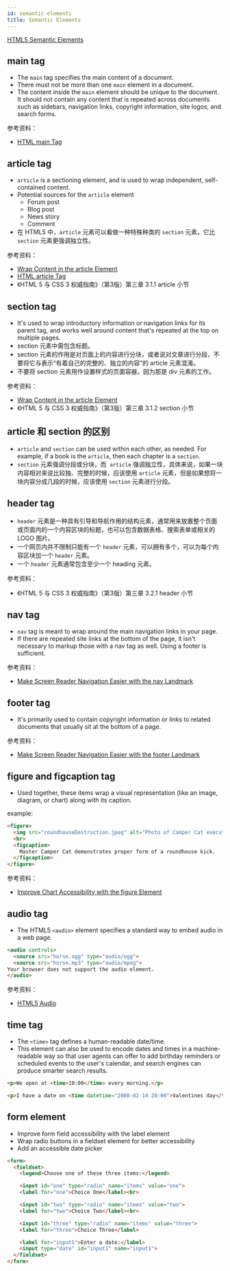 ```yaml
---
id: semantic-elements
title: Semantic Elements
---
```


[HTML5 Semantic Elements](https://www.w3schools.com/html/html5_semantic_elements.asp)

## main tag

* The `main` tag specifies the main content of a document.
* There must not be more than one `main` element in a document.
* The content inside the `main`  element should be unique to the document. It should not contain any content that is repeated across documents such as sidebars, navigation links, copyright information, site logos, and search forms.

参考资料：

* [HTML main Tag](https://www.w3schools.com/tags/tag_main.asp)

## article tag

* `article` is a sectioning element, and is used to wrap independent, self-contained content.
* Potential sources for the `article` element
    * Forum post
    * Blog post
    * News story
    * Comment
* 在 HTML5 中，`article` 元素可以看做一种特殊种类的 `section` 元素，它比 `section` 元素更强调独立性。

参考资料：

* [Wrap Content in the article Element](https://learn.freecodecamp.org/responsive-web-design/applied-accessibility/wrap-content-in-the-article-element/)
* [HTML article Tag](https://www.w3schools.com/tags/tag_article.asp)
* 《HTML 5 与 CSS 3 权威指南》（第3版）第三章 3.1.1 article 小节

## section tag

* It's used to wrap introductory information or navigation links for its parent tag, and works well around content that's repeated at the top on multiple pages.
* section 元素中需包含标题。
* section 元素的作用是对页面上的内容进行分块，或者说对文章进行分段，不要将它与表示“有着自己的完整的、独立的内容”的 article 元素混淆。
* 不要将 section 元素用作设置样式的页面容器，因为那是 div 元素的工作。

参考资料：

* [Wrap Content in the article Element](https://learn.freecodecamp.org/responsive-web-design/applied-accessibility/wrap-content-in-the-article-element/)
* 《HTML 5 与 CSS 3 权威指南》（第3版）第三章 3.1.2 section 小节

## article 和 section 的区别

* `article` and `section` can be used within each other, as needed. For example, if a book is the `article`, then each chapter is a `section`.
* `section` 元素强调分段或分块，而  `article` 强调独立性，具体来说，如果一块内容相对来说比较独、完整的时候，应该使用 `article` 元素，但是如果想将一块内容分成几段的时候，应该使用 `section` 元素进行分段。

## header tag

- `header` 元素是一种具有引导和导航作用的结构元素，通常用来放置整个页面或页面内的一个内容区块的标题，也可以包含数据表格、搜索表单或相关的 LOGO 图片。
- 一个网页内并不限制只能有一个 `header` 元素，可以拥有多个，可以为每个内容区块加一个 `header` 元素。
- 一个 `header` 元素通常包含至少一个 heading 元素。

参考资料：

- 《HTML 5 与 CSS 3 权威指南》（第3版）第三章 3.2.1 header 小节

## nav tag

- `nav` tag is meant to wrap around the main navigation links in your page.
- If there are repeated site links at the bottom of the page, it isn't necessary to markup those with a nav tag as well. Using a footer is sufficient.

参考资料：

- [Make Screen Reader Navigation Easier with the nav Landmark](https://learn.freecodecamp.org/responsive-web-design/applied-accessibility/make-screen-reader-navigation-easier-with-the-nav-landmark)

## footer tag

- It's primarily used to contain copyright information or links to related documents that usually sit at the bottom of a page.

参考资料：

- [Make Screen Reader Navigation Easier with the footer Landmark](https://learn.freecodecamp.org/responsive-web-design/applied-accessibility/make-screen-reader-navigation-easier-with-the-footer-landmark)

## figure and figcaption tag

- Used together, these items wrap a visual representation (like an image, diagram, or chart) along with its caption.

example:

```html
<figure>
  <img src="roundhouseDestruction.jpeg" alt="Photo of Camper Cat executing a roundhouse kick">
  <br>
  <figcaption>
    Master Camper Cat demonstrates proper form of a roundhouse kick.
  </figcaption>
</figure>
```

参考资料：

- [Improve Chart Accessibility with the figure Element](https://learn.freecodecamp.org/responsive-web-design/applied-accessibility/improve-chart-accessibility-with-the-figure-element/)

## audio tag

- The HTML5 `<audio>` element specifies a standard way to embed audio in a web page.

```html
<audio controls>
  <source src="horse.ogg" type="audio/ogg">
  <source src="horse.mp3" type="audio/mpeg">
Your browser does not support the audio element.
</audio>
```

参考资料：

- [HTML5 Audio](https://www.w3schools.com/html/html5_audio.asp)

## time tag

- The `<time>` tag defines a human-readable date/time.
- This element can also be used to encode dates and times in a machine-readable way so that user agents can offer to add birthday reminders or scheduled events to the user's calendar, and search engines can produce smarter search results.

```html
<p>We open at <time>10:00</time> every morning.</p>

<p>I have a date on <time datetime="2008-02-14 20:00">Valentines day</time>.</p>
```

## form element

- Improve form field accessibility with the label element
- Wrap radio buttons in a fieldset element for better accessibility
- Add an accessible date picker

```html
<form>
  <fieldset>
    <legend>Choose one of these three items:</legend>

    <input id="one" type="radio" name="items" value="one">
    <label for="one">Choice One</label><br>

    <input id="two" type="radio" name="items" value="two">
    <label for="two">Choice Two</label><br>

    <input id="three" type="radio" name="items" value="three">
    <label for="three">Choice Three</label>

    <label for="input1">Enter a date:</label>
    <input type="date" id="input1" name="input1">
  </fieldset>
</form>
```
